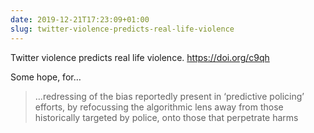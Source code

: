 ```yaml
---
date: 2019-12-21T17:23:09+01:00
slug: twitter-violence-predicts-real-life-violence
---
```

Twitter violence predicts real life violence. https://doi.org/c9qh

Some hope, for…
> …redressing of the bias reportedly present in ‘predictive policing’ efforts, by refocussing the algorithmic lens away from those historically targeted by police, onto those that perpetrate harms


